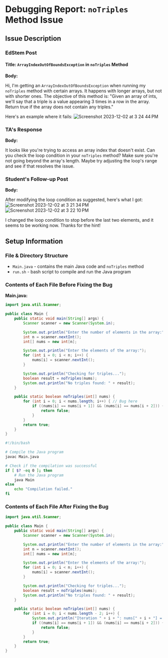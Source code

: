 # Debugging Report: `noTriples` Method Issue

## Issue Description

### EdStem Post

#### Title: `ArrayIndexOutOfBoundsException` in `noTriples` Method

**Body:**

Hi, I'm getting an `ArrayIndexOutOfBoundsException` when running my `noTriples` method with certain arrays. It happens with longer arrays, but not with shorter ones. The objective of this method is: "Given an array of ints, we'll say that a triple is a value appearing 3 times in a row in the array. Return true if the array does not contain any triples."

Here's an example where it fails:
![Screenshot 2023-12-02 at 3 24 44 PM](https://github.com/vssb4214/cse15l-lab-reports/assets/147002913/e1dd3e40-5f9f-4967-9164-70bd1d80adb3)

### TA's Response

**Body:**

It looks like you're trying to access an array index that doesn't exist. Can you check the loop condition in your `noTriples` method? Make sure you're not going beyond the array's length. Maybe try adjusting the loop's range and see if that resolves the issue.

### Student's Follow-up Post

**Body:**

After modifying the loop condition as suggested, here's what I got:
![Screenshot 2023-12-02 at 3 21 34 PM](https://github.com/vssb4214/cse15l-lab-reports/assets/147002913/dbec8570-169b-4343-b942-4deb23eb310c)
![Screenshot 2023-12-02 at 3 22 10 PM](https://github.com/vssb4214/cse15l-lab-reports/assets/147002913/7b45d8da-e8ea-4c78-b2f5-7016de719357)

I changed the loop condition to stop before the last two elements, and it seems to be working now. Thanks for the hint!

## Setup Information

### File & Directory Structure

- `Main.java` - contains the main Java code and `noTriples` method
- `run.sh` - bash script to compile and run the Java program

### Contents of Each File Before Fixing the Bug

**Main.java:**

```java
import java.util.Scanner;

public class Main {
    public static void main(String[] args) {
        Scanner scanner = new Scanner(System.in);

        System.out.println("Enter the number of elements in the array:");
        int n = scanner.nextInt();
        int[] nums = new int[n];

        System.out.println("Enter the elements of the array:");
        for (int i = 0; i < n; i++) {
            nums[i] = scanner.nextInt();
        }

        System.out.println("Checking for triples...");
        boolean result = noTriples(nums);
        System.out.println("No triples found: " + result);
    }

    public static boolean noTriples(int[] nums) {
        for (int i = 0; i < nums.length; i++) { // Bug here
            if ((nums[i] == nums[i + 1]) && (nums[i] == nums[i + 2])) {
                return false;
            }
        }
        return true;
    }
}
```
```bash
#!/bin/bash

# Compile the Java program
javac Main.java

# Check if the compilation was successful
if [ $? -eq 0 ]; then
    # Run the Java program
    java Main
else
    echo "Compilation failed."
fi
```
### Contents of Each File After Fixing the Bug
```java
import java.util.Scanner;

public class Main {
    public static void main(String[] args) {
        Scanner scanner = new Scanner(System.in);

        System.out.println("Enter the number of elements in the array:");
        int n = scanner.nextInt();
        int[] nums = new int[n];

        System.out.println("Enter the elements of the array:");
        for (int i = 0; i < n; i++) {
            nums[i] = scanner.nextInt();
        }

        System.out.println("Checking for triples...");
        boolean result = noTriples(nums);
        System.out.println("No triples found: " + result);
    }

    public static boolean noTriples(int[] nums) {
        for (int i = 0; i < nums.length - 2; i++) {
            System.out.println("Iteration " + i + ": nums[" + i + "] = " + nums[i] + ", nums[" + (i + 1) + "] = " + nums[i + 1] + ", nums[" + (i + 2) + "] = " + nums[i + 2]);
            if ((nums[i] == nums[i + 1]) && (nums[i] == nums[i + 2])) {
                return false;
            }
        }
        return true;
    }
}
```


